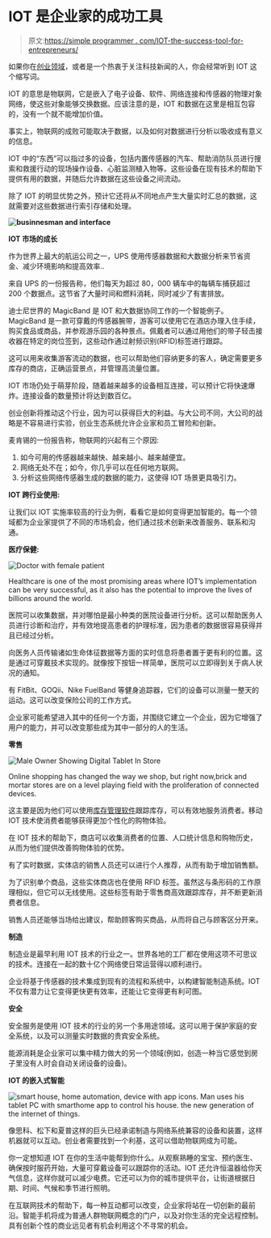 # IOT 是企业家的成功工具

> 原文:[https://simple programmer . com/IOT-the-success-tool-for-entrepreneurs/](https://simpleprogrammer.com/iot-the-success-tool-for-entrepreneurs/)

如果你在[创业领域](https://simpleprogrammer.com/2013/11/04/want-quit-job/)，或者是一个热衷于关注科技新闻的人，你会经常听到 IOT 这个缩写词。

IOT 的意思是物联网，它是嵌入了电子设备、软件、网络连接和传感器的物理对象网络，使这些对象能够交换数据。应该注意的是，IOT 和数据在这里是相互包容的，没有一个就不能增加价值。

事实上，物联网的成败可能取决于数据，以及如何对数据进行分析以吸收成有意义的信息。

IOT 中的“东西”可以指过多的设备，包括内置传感器的汽车、帮助消防队员进行搜索和救援行动的现场操作设备、心脏监测植入物等。这些设备在现有技术的帮助下提供有用的数据，并随后允许数据在这些设备之间流动。

除了 IOT 的明显优势之外，预计它还将从不同地点产生大量实时汇总的数据，这就需要对这些数据进行索引存储和处理。

**![businnesman and interface](img/af790a0b5a83d624ed6207dcab6acda9.png)**

**IOT 市场的成长**

作为世界上最大的航运公司之一，UPS 使用传感器数据和大数据分析来节省资金、减少环境影响和提高效率..

来自 UPS 的一份报告称，他们每天为超过 80，000 辆车中的每辆车捕获超过 200 个数据点。这节省了大量时间和燃料消耗，同时减少了有害排放。

迪士尼世界的 MagicBand 是 IOT 和大数据协同工作的一个智能例子。MagicBand 是一款可穿戴的传感器腕带，游客可以使用它在酒店办理入住手续，购买食品或商品，并参观游乐园的各种景点。佩戴者可以通过用他们的带子轻击接收器在特定的岗位签到，这些动作通过射频识别(RFID)标签进行跟踪。

这可以用来收集游客流动的数据，也可以帮助他们容纳更多的客人，确定需要更多库存的商店，正确运营景点，并管理高流量位置。

IOT 市场仍处于萌芽阶段，随着越来越多的设备相互连接，可以预计它将快速爆炸。连接设备的数量预计将达到数百亿。

创业创新将推动这个行业，因为可以获得巨大的利益。与大公司不同，大公司的战略是不容易进行实验，创业生态系统允许企业家和员工冒险和创新。

麦肯锡的一份报告称，物联网的兴起有三个原因:

1.  如今可用的传感器越来越快、越来越小、越来越便宜。
2.  网络无处不在；如今，你几乎可以在任何地方联网。
3.  分析这些网络传感器生成的数据的能力，这使得 IOT 场景更具吸引力。

**IOT 跨行业使用:**

让我们以 IOT 实施率较高的行业为例，看看它是如何变得更加智能的。每一个领域都为企业家提供了不同的市场机会，他们通过技术创新来改善服务、联系和沟通。

**医疗保健:**

![Doctor with female patient](img/86ed3c0404ed7e98cd9056c5f5255b41.png)

Healthcare is one of the most promising areas where IOT’s implementation can be very successful, as it also has the potential to improve the lives of billions around the world.

医院可以收集数据，并对哪怕是最小种类的医院设备进行分析。这可以帮助医务人员进行诊断和治疗，并有效地提高患者的护理标准，因为患者的数据很容易获得并且已经过分析。

向医务人员传输诸如生命体征数据等方面的实时信息将患者置于更有利的位置。这是通过可穿戴技术实现的。就像按下按钮一样简单，医院可以立即得到关于病人状况的通知。

有 FitBit、GOQii、Nike FuelBand 等健身追踪器，它们的设备可以测量一整天的运动。这可以改变保险公司的工作方式。

企业家可能希望进入其中的任何一个方面，并围绕它建立一个企业，因为它增强了用户的能力，并可以改变那些成为其中一部分的人的生活。

**零售**

![Male Owner Showing Digital Tablet In Store](img/928a8a6375f945c5b07bfcd0b24e2903.png)

Online shopping has changed the way we shop, but right now,brick and mortar stores are on a level playing field with the proliferation of connected devices.

这主要是因为他们可以使用[库存管理软件](http://www.softwaresuggest.com/inventory-management-software)跟踪库存，可以有效地服务消费者。移动 IOT 技术使消费者能够获得更加个性化的购物体验。

在 IOT 技术的帮助下，商店可以收集消费者的位置、人口统计信息和购物历史，从而为他们提供改善购物体验的优势。

有了实时数据，实体店的销售人员还可以进行个人推荐，从而有助于增加销售额。

为了识别单个商品，这些实体商店也在使用 RFID 标签。虽然这与条形码的工作原理相似，但它可以无线使用。这些标签有助于零售商高效跟踪库存，并不断更新消费者信息。

销售人员还能够当场给出建议，帮助顾客购买商品，从而将自己与顾客区分开来。

**制造**

制造业是最早利用 IOT 技术的行业之一。世界各地的工厂都在使用这项不可思议的技术。连接在一起的数十亿个网络使日常运营得以顺利进行。

企业将基于传感器的技术集成到现有的流程和系统中，以构建智能制造系统。IOT 不仅有潜力让它变得更快更有效率，还能让它变得更有利可图。

**安全**

安全服务是使用 IOT 技术的行业的另一个多用途领域。这可以用于保护家庭的安全系统，以及可以测量实时数据的贵宾安全系统。

能源消耗是企业家可以集中精力做大的另一个领域(例如，创造一种当它感觉到房子里没有人时会自动关闭设备的设备)。

**IOT 的嵌入式智能**

![smart house, home automation, device with app icons. Man uses his tablet PC with smarthome app to control his house. the new generation of the internet of things.](img/e60a9c0ad194817aaf655e0eba58949e.png)

像思科、松下和夏普这样的巨头已经承诺制造与网络系统兼容的设备和装置，这样机器就可以互动。创业者需要找到一个利基，这可以借助物联网成为可能。

你一定想知道 IOT 在你的生活中能帮到你什么。从观察熟睡的宝宝、预约医生、确保按时服药开始，大量可穿戴设备可以跟踪你的活动。IOT 还允许恒温器给你天气信息，这样你就可以减少电费。它还可以为你的城市提供平台，让街道根据日期、时间、气候和季节进行照明。

在互联网技术的帮助下，每一种互动都可以改变，企业家将站在一切创新的最前沿。智能手机将成为普通人群物联网概念的门户，以及对你生活的完全远程控制。具有创新个性的商业远见者有机会利用这个不寻常的机会。